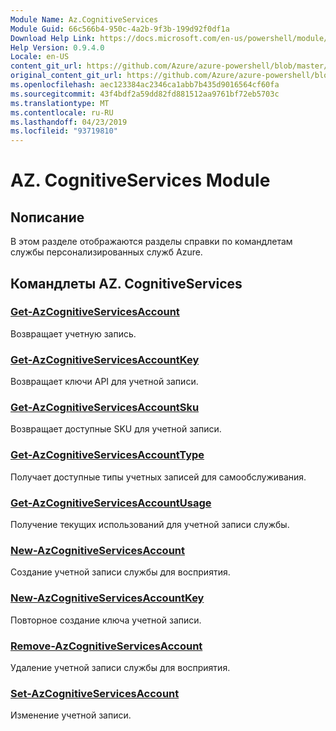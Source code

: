 ```yaml
---
Module Name: Az.CognitiveServices
Module Guid: 66c566b4-950c-4a2b-9f3b-199d92f0df1a
Download Help Link: https://docs.microsoft.com/en-us/powershell/module/az.cognitiveservices
Help Version: 0.9.4.0
Locale: en-US
content_git_url: https://github.com/Azure/azure-powershell/blob/master/src/CognitiveServices/CognitiveServices/help/Az.CognitiveServices.md
original_content_git_url: https://github.com/Azure/azure-powershell/blob/master/src/CognitiveServices/CognitiveServices/help/Az.CognitiveServices.md
ms.openlocfilehash: aec123384ac2346ca1abb7b435d9016564cf60fa
ms.sourcegitcommit: 43f4bdf2a59dd82fd881512aa9761bf72eb5703c
ms.translationtype: MT
ms.contentlocale: ru-RU
ms.lasthandoff: 04/23/2019
ms.locfileid: "93719810"
---
```

# AZ. CognitiveServices Module
## Nописание
В этом разделе отображаются разделы справки по командлетам службы персонализированных служб Azure.

## Командлеты AZ. CognitiveServices
### [Get-AzCognitiveServicesAccount](Get-AzCognitiveServicesAccount.md)
Возвращает учетную запись.

### [Get-AzCognitiveServicesAccountKey](Get-AzCognitiveServicesAccountKey.md)
Возвращает ключи API для учетной записи.

### [Get-AzCognitiveServicesAccountSku](Get-AzCognitiveServicesAccountSku.md)
Возвращает доступные SKU для учетной записи.

### [Get-AzCognitiveServicesAccountType](Get-AzCognitiveServicesAccountType.md)
Получает доступные типы учетных записей для самообслуживания.

### [Get-AzCognitiveServicesAccountUsage](Get-AzCognitiveServicesAccountUsage.md)
Получение текущих использований для учетной записи службы.

### [New-AzCognitiveServicesAccount](New-AzCognitiveServicesAccount.md)
Создание учетной записи службы для восприятия.

### [New-AzCognitiveServicesAccountKey](New-AzCognitiveServicesAccountKey.md)
Повторное создание ключа учетной записи.

### [Remove-AzCognitiveServicesAccount](Remove-AzCognitiveServicesAccount.md)
Удаление учетной записи службы для восприятия.

### [Set-AzCognitiveServicesAccount](Set-AzCognitiveServicesAccount.md)
Изменение учетной записи.

